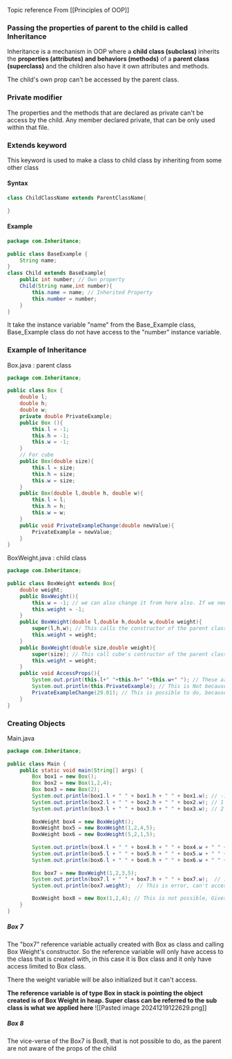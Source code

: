 Topic reference From [[Principles of OOP]]

### Passing the properties of parent to the child is called Inheritance

Inheritance is a mechanism in OOP where a **child class (subclass)** inherits the **properties (attributes) and behaviors (methods)** of a **parent class (superclass)** and the children also have it own attributes and methods.

The child's own prop can't be accessed by the parent class.

### Private modifier
The properties and the methods that are declared as private can't be access by the child.
Any member declared private, that can be only used within that file.
### Extends keyword

This keyword is used to make a class to child class by inheriting from some other class

#### Syntax
```Java
class ChildClassName extends ParentClassName{
	
}
```
#### Example
```Java
package com.Inheritance;  
  
public class BaseExample {  
    String name;  
}  
class Child extends BaseExample{
	public int number; // Own property
    Child(String name,int number){  
        this.name = name; // Inherited Property
        this.number = number;
    }  
}
```
It take the instance variable "name" from the Base_Example class, Base_Example class do not have access to the "number" instance variable.

### Example of Inheritance

Box.java : parent class
```Java
package com.Inheritance;  
  
public class Box {  
    double l;  
    double h;  
    double w;  
    private double PrivateExample;  
    public Box (){  
        this.l = -1;  
        this.h = -1;  
        this.w = -1;  
    }  
    // For cube  
    public Box(double size){  
        this.l = size;  
        this.h = size;  
        this.w = size;  
    }  
    public Box(double l,double h, double w){  
        this.l = l;  
        this.h = h;  
        this.w = w;  
    }
    public void PrivateExampleChange(double newValue){  
	    PrivateExample = newValue;  
	}
}
```

BoxWeight.java : child class
```Java
package com.Inheritance;  
  
public class BoxWeight extends Box{  
    double weight;  
    public BoxWeight(){  
        this.w = -1; // we can also change it from here also. If we need  
        this.weight = -1;  
    }  
    public BoxWeight(double l,double h,double w,double weight){  
        super(l,h,w); // This calls the constructor of the parent class,and initializing the parent class props  
        this.weight = weight;  
    }  
    public BoxWeight(double size,double weight){  
        super(size); // This call cube's contructor of the parent class  
        this.weight = weight;  
    }  
    public void AccessProps(){  
        System.out.print(this.l+" "+this.h+" "+this.w+" "); // These are accessible from parent  
        System.out.println(this.PrivateExample); // This is Not because it is private  
        PrivateExampleChange(29.01); // This is possible to do, because we call a certain function and change the value using the function inside that Box.java file 
    }  
}
```

### Creating Objects

Main.java
```Java
package com.Inheritance;  
  
public class Main {  
    public static void main(String[] args) {  
        Box box1 = new Box();  
        Box box2 = new Box(1,2,4);  
        Box box3 = new Box(2);  
        System.out.println(box1.l + " " + box1.h + " " + box1.w); // -1 -1 -1
        System.out.println(box2.l + " " + box2.h + " " + box2.w); // 1 2 4
        System.out.println(box3.l + " " + box3.h + " " + box3.w); // 2 2 2
  
        BoxWeight box4 = new BoxWeight();
        BoxWeight box5 = new BoxWeight(1,2,4,5);  
        BoxWeight box6 = new BoxWeight(5,2,1,5);  
  
        System.out.println(box4.l + " " + box4.h + " " + box4.w + " " + box4.weight); // -1 -1 -1 -1
        System.out.println(box5.l + " " + box5.h + " " + box5.w + " " + box4.weight); // 1 2 3 
        System.out.println(box6.l + " " + box6.h + " " + box6.w + " " + box4.weight); // 5 2 1 5  
        
        Box box7 = new BoxWeight(1,2,3,5);  
        System.out.println(box7.l + " " + box7.h + " " + box7.w);  // 1 2 3
        System.out.println(box7.weight);  // This is error, can't access

		BoxWeight box8 = new Box(1,2,4); // This is not possible, Gives error.
    }  
}
```
##### Box 7
The "box7" reference variable actually created with Box as class and calling Box Weight's constructor. So the reference variable will only have access to the class that is created with, in this case it is Box class and it only have access limited to Box class.

There the weight variable will be also initialized but it can't access.

**The reference variable is of type Box in stack is pointing the object created is of Box Weight in heap. Super class can be referred to the sub class is what we applied here**
![[Pasted image 20241219122629.png]]

##### Box 8
The vice-verse of the Box7 is Box8, that is not possible to do, as the parent are not aware of the props of the child